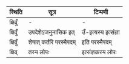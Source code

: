 | स्थिति | सूत्र | टिप्पणी |
| ----- | ------- | ------ |
| क्षिवुँ | - | - |
| क्षिवुँ | उपदेशेऽजनुनासिक इत् | उँ-इत्यस्य इत्संज्ञा |
| क्षिवुँ | शेषात् कर्तरि परस्मैपदम् | इति परस्मैपदम् |
| क्षिव् | तस्य लोपः | इत्संज्ञकस्य लोपः |
